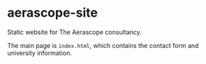 # aerascope-site

Static website for The Aerascope consultancy.

The main page is `index.html`, which contains the contact form and university information.
